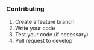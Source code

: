 ### Contributing

1. Create a feature branch
2. Write your code
3. Test your code (if necessary)
4. Pull request to develop